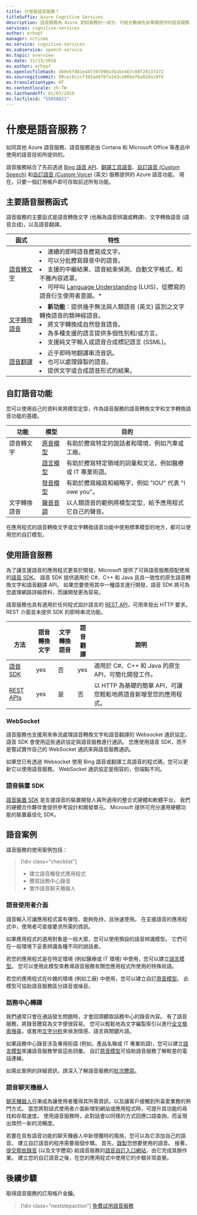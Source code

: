 ```yaml
---
title: 什麼是語音服務？
titleSuffix: Azure Cognitive Services
description: 語音服務為 Azure 認知服務的一部分，可結合數個先前單獨提供的語音服務：Bing 語音 (包含語音辨識和文字轉換語音)、自訂語音及語音翻譯。
services: cognitive-services
author: erhopf
manager: nitinme
ms.service: cognitive-services
ms.subservice: speech-service
ms.topic: overview
ms.date: 12/13/2018
ms.author: erhopf
ms.openlocfilehash: d60e5f881e44f397090a3ba5e467c08f20137d72
ms.sourcegitcommit: 90cec6cccf303ad4767a343ce00befba020a10f6
ms.translationtype: HT
ms.contentlocale: zh-TW
ms.lasthandoff: 02/07/2019
ms.locfileid: "55858821"
---
```

# <a name="what-is-speech-services"></a>什麼是語音服務？

如同其他 Azure 語音服務，語音服務是由 Cortana 和 Microsoft Office 等產品中使用的語音技術所提供的。

語音服務結合了先前透過 [Bing 語音 API](https://docs.microsoft.com/azure/cognitive-services/speech/home)、[翻譯工具語音](https://docs.microsoft.com/azure/cognitive-services/translator-speech/)、[自訂語音 (Custom Speech)](https://docs.microsoft.com/azure/cognitive-services/custom-speech-service/cognitive-services-custom-speech-home) 和[自訂語音 (Custom Voice)](http://customvoice.ai/) \(英文\) 服務提供的 Azure 語音功能。 現在，只要一個訂用帳戶即可存取前述所有功能。

## <a name="main-speech-services-functions"></a>主要語音服務函式

語音服務的主要函式是語音轉換文字 (也稱為語音辨識或轉譯)、文字轉換語音 (語音合成)，以及語音翻譯。

|函式|特性|
|-|-|
|[語音轉文字](speech-to-text.md)| <li>連續的即時語音謄寫成文字。<li>可以分批謄寫錄音中的語音。 <li>支援的中繼結果、語音結束偵測、自動文字格式，和不雅內容遮罩。 <li>可呼叫 [Language Understanding](https://docs.microsoft.com/azure/cognitive-services/luis/) (LUIS)，從謄寫的語音衍生使用者意圖。\*|
|[文字轉換語音](text-to-speech.md)| <li>**新功能**：提供幾乎無法與人類語音 (英文) 區別之文字轉換語音的類神經語音。 <li>將文字轉換成自然發音語音。 <li>為多種支援的語言提供多個性別和/或方言。 <li>支援純文字輸入或語音合成標記語言 (SSML)。 |
|[語音翻譯](speech-translation.md)| <li>近乎即時地翻譯串流音訊。<li> 也可以處理錄製的語音。<li>提供文字或合成語音形式的結果。 |


## <a name="customize-speech-features"></a>自訂語音功能

您可以使用自己的資料來將模型定型，作為語音服務的語音轉換文字和文字轉換語音功能的基礎。

|功能|模型|目的|
|-|-|-|
|語音轉文字|[原音模型](how-to-customize-acoustic-models.md)|有助於謄寫特定的說話者和環境，例如汽車或工廠。|
||[語言模型](how-to-customize-language-model.md)|有助於謄寫特定領域的詞彙和文法，例如醫療或 IT 專業術語。|
||[發音模型](how-to-customize-pronunciation.md)|有助於謄寫縮寫和縮略字，例如 "IOU" 代表 "I owe you"。 |
|文字轉換語音|[聲音音調](how-to-customize-voice-font.md)|以人類語音的範例將模型定型，給予應用程式它自己的聲音。|

在應用程式的語音轉換文字或文字轉換語音功能中使用標準模型的地方，都可以使用您的自訂模型。

## <a name="use-the-speech-service"></a>使用語音服務

為了讓支援語音的應用程式更易於開發，Microsoft 提供了可與語音服務搭配使用的[語音 SDK](speech-sdk.md)。 語音 SDK 提供適用於 C#、C++ 和 Java 且具一致性的原生語音轉換文字和語音翻譯 API。 如果您要使用其中一種語言進行開發，語音 SDK 將可為您處理網路詳細資料，而讓開發更為容易。

語音服務也具有適用於任何程式設計語言的 [REST API](rest-apis.md)，可用來發出 HTTP 要求。 REST 介面並未提供 SDK 的即時串流功能。

|<br>方法|語音<br>轉換文字|文字轉換<br>語音|語音<br>翻譯|<br>說明|
|-|-|-|-|-|
|[語音 SDK](speech-sdk.md)|yes|否|yes|適用於 C#、C++ 和 Java 的原生 API，可簡化開發工作。|
|[REST APIs](rest-apis.md)|yes|是|否|以 HTTP 為基礎的簡單 API，可讓您輕鬆地將語音新增至您的應用程式。|

### <a name="websockets"></a>WebSocket

語音服務也支援用來串流處理語音轉換文字和語音翻譯的 Websocket 通訊協定。 語音 SDK 會使用這些通訊協定與語音服務進行通訊。 您應使用語音 SDK，而不是嘗試實作自己的 WebSocket 通訊來與語音服務通訊。

如果您已有透過 Websocket 使用 Bing 語音或翻譯工具語音的程式碼，您可以更新它以使用語音服務。 WebSocket 通訊協定是相容的，但端點不同。

### <a name="speech-devices-sdk"></a>語音裝置 SDK

[語音裝置 SDK](speech-devices-sdk.md) 是支援語音的裝置開發人員所適用的整合式硬體和軟體平台。 我們的硬體合作夥伴會提供參考設計和開發單元。 Microsoft 提供可充分運用硬體功能的裝置最佳化 SDK。


## <a name="speech-scenarios"></a>語音案例

語音服務的使用案例包括：

> [!div class="checklist"]
> * 建立語音觸發式應用程式
> * 謄寫話務中心錄音
> * 實作語音聊天機器人

### <a name="voice-user-interface"></a>語音使用者介面

語音輸入可讓應用程式富有彈性、能夠免持，且快速使用。 在支援語音的應用程式中，使用者可直接要求所需的資訊。

如果應用程式的適用對象是一般大眾，您可以使用預設的語音辨識模型。 它們可在一般環境下妥善辨識各種不同的說話者。

若您的應用程式是在特定環境 (例如醫療或 IT 環境) 中使用，您可以建立[語言模型](how-to-customize-language-model.md)。 您可以使用此模型來教導語音服務有關您應用程式所使用的特殊術語。

若您的應用程式在吵雜的環境 (例如工廠) 中使用，您可以建立自訂[原音模型](how-to-customize-acoustic-models.md)。 此模型可協助語音服務區分語音或噪音。

### <a name="call-center-transcription"></a>話務中心轉譯

我們通常只會在通話發生問題時，才會回頭聽取話務中心的錄音內容。 有了語音服務，將錄音謄寫為文字便很容易。 您可以輕鬆地為文字編製索引以進行[全文檢索搜尋](https://docs.microsoft.com/azure/search/search-what-is-azure-search)，或套用[文字分析](https://docs.microsoft.com/azure/cognitive-services/Text-Analytics/)來偵測情感、語言與關鍵片語。

如果話務中心錄音涉及專用術語 (例如，產品名稱或 IT 專業術語)，您可以建立[語言模型](how-to-customize-language-model.md)來讓語音服務學習這些詞彙。 自訂[原音模型](how-to-customize-acoustic-models.md)可協助語音服務了解較差的電話連線。

如需此案例的詳細資訊，請深入了解語音服務的[批次謄寫](batch-transcription.md)。

### <a name="voice-bots"></a>語音聊天機器人

[聊天機器人](https://dev.botframework.com/)日漸成為讓使用者獲得其所需資訊，以及讓客戶接觸到所喜愛業務的熱門方式。 當您將對話式使用者介面新增到網站或應用程式時，可提升其功能的尋找和存取速度。 使用語音服務時，此對話會以同樣的方式回應口語查詢，而呈現出煥然一新的流暢度。

若要在具有語音功能的聊天機器人中新增獨特的風格，您可以為它添加自己的語音。 建立自訂語音的程序需要兩個步驟。 首先，[錄製](record-custom-voice-samples.md)您想要使用的語音。 接著，[提交那些錄音](how-to-customize-voice-font.md) (以及文字謄寫) 給語音服務的[語音自訂入口網站](https://cris.ai/Home/CustomVoice)，由它完成其餘作業。 建立您的自訂語音之後，在您的應用程式中使用它的步驟非常直覺。

## <a name="next-steps"></a>後續步驟

取得語音服務的訂用帳戶金鑰。

> [!div class="nextstepaction"]
> [免費試用語音服務](get-started.md)
